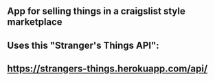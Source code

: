## App for selling things in a craigslist style marketplace

## Uses this "Stranger's Things API": 

## https://strangers-things.herokuapp.com/api/